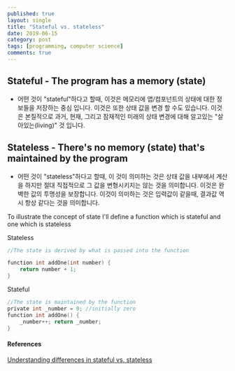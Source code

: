 ```yaml
---
published: true
layout: single
title: "Stateful vs. stateless"
date: 2019-06-15
category: post
tags: [programming, computer science]
comments: true
---
```

## Stateful - The program has a memory (state)
* 어떤 것이 "stateful"하다고 할때, 이것은 메모리에 앱/컴포넌트의 상태에 대한 정보들을 저장하는 중심 입니다. 이것은 또한 상태 값을 변경 할 수도 있습니다. 이것은 본질적으로 과거, 현재, 그리고 잠재적인 미래의 상태 변경에 대해 알고있는  "살아있는(living)" 것 입니다.

## Stateless - There's no memory (state) that's maintained by the program
* 어떤 것이 "stateless"하다고 할때, 이 것이 의미하는 것은 상태 값을 내부에서 계산을 하지만 절대 직접적으로 그 값을 변형시키지는 않는 것을 의미합니다. 이것은 완벽한 값의 투명성을 보장합니다. 이것이 의미하는 것은 입력값이 같을때, 결과값 역시 항상 같다는 것을 의미합니다. 

To illustrate the concept of state I'll define a function which is stateful and one which is stateless

Stateless
```c
//The state is derived by what is passed into the function

function int addOne(int number) { 
    return number + 1; 
}
```

Stateful
```c
//The state is maintained by the function 
private int _number = 0; //initially zero 
function int addOne() { 
    _number++; return _number; 
}
```

#### References
[Understanding differences in stateful vs. stateless
](https://jjeong.tistory.com/1127
)
